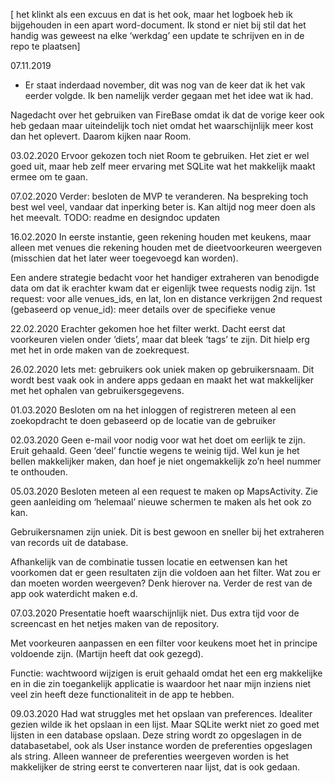 [ het klinkt als een excuus en dat is het ook, maar het logboek heb ik bijgehouden in een apart word-document. Ik stond er niet bij stil dat het handig was geweest na elke ‘werkdag’ een update te schrijven en in de repo te plaatsen]

07.11.2019 
* Er staat inderdaad november, dit was nog van de keer dat ik het vak eerder volgde. Ik ben namelijk verder gegaan met het idee wat ik had.

Nagedacht over het gebruiken van FireBase omdat ik dat de vorige keer ook heb gedaan maar uiteindelijk toch niet omdat het waarschijnlijk meer kost dan het oplevert. Daarom kijken naar Room.

03.02.2020
Ervoor gekozen toch niet Room te gebruiken. Het ziet er wel goed uit, maar   heb zelf meer ervaring met SQLite wat het makkelijk maakt ermee om te gaan.

07.02.2020
Verder: besloten de MVP te veranderen. Na bespreking toch best wel veel, vandaar dat inperking beter is. Kan altijd nog meer doen als het meevalt. 
TODO: readme en designdoc updaten

16.02.2020
In eerste instantie, geen rekening houden met keukens, maar alleen met venues die rekening houden met de dieetvoorkeuren weergeven (misschien dat het later weer toegevoegd kan worden).

Een andere strategie bedacht voor het handiger extraheren van benodigde data om dat ik erachter kwam dat er eigenlijk twee requests nodig zijn.
1st request: voor alle venues_ids, en lat, lon en distance verkrijgen
2nd request (gebaseerd op venue_id): meer details over de specifieke venue

22.02.2020
Erachter gekomen hoe het filter werkt. Dacht eerst dat voorkeuren vielen onder ‘diets’, maar dat bleek ‘tags’ te zijn. Dit hielp erg met het in orde maken van de zoekrequest.

26.02.2020
Iets met: gebruikers ook uniek maken op gebruikersnaam. Dit wordt best vaak ook in andere apps gedaan en maakt het wat makkelijker met het ophalen van gebruikersgegevens.

01.03.2020
Besloten om na het inloggen of registreren meteen al een zoekopdracht te doen gebaseerd op de locatie van de gebruiker

02.03.2020
Geen e-mail voor nodig voor wat het doet om eerlijk te zijn. Eruit gehaald.
Geen ‘deel’ functie wegens te weinig tijd. Wel kun je het bellen makkelijker maken, dan hoef je niet ongemakkelijk zo’n heel nummer te onthouden.

05.03.2020
Besloten meteen al een request te maken op MapsActivity. Zie geen aanleiding om ‘helemaal’ nieuwe schermen te maken als het ook zo kan.

Gebruikersnamen zijn uniek. Dit is best gewoon en sneller bij het extraheren van records uit de database.

Afhankelijk van de combinatie tussen locatie en eetwensen kan het voorkomen dat er geen resultaten zijn die voldoen aan het filter. Wat zou er dan moeten worden weergeven? Denk hierover na. Verder de rest van de app ook waterdicht maken e.d.

07.03.2020
Presentatie hoeft waarschijnlijk niet. Dus extra tijd voor de screencast en het netjes maken van de repository. 

Met voorkeuren aanpassen en een filter voor keukens moet het in principe voldoende zijn. (Martijn heeft dat ook gezegd).

Functie: wachtwoord wijzigen is eruit gehaald omdat het een erg makkelijke en in die zin toegankelijk applicatie is waardoor het naar mijn inziens niet veel zin heeft deze functionaliteit in de app te hebben.

09.03.2020
Had wat struggles met het opslaan van preferences. Idealiter gezien wilde ik het opslaan in een lijst. Maar SQLite werkt niet zo goed met lijsten in een database opslaan. Deze string wordt zo opgeslagen in de databasetabel, ook als User instance worden de preferenties opgeslagen als string. Alleen wanneer de preferenties weergeven worden is het makkelijker de string eerst te converteren naar lijst, dat is ook gedaan.
